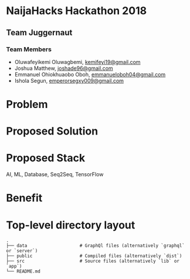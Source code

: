 # NaijaHacks Hackathon 2018

## Team Juggernaut

### Team Members

- Oluwafeyikemi Oluwagbemi, kemifeyi19@gmail.com
- Joshua Matthew, joshade96@gmail.com
- Emmanuel Ohiokhuaobo Oboh, emmanueloboh04@gmail.com
- Ishola Segun, emperorsegxy009@gmail.com

# Problem


# Proposed Solution
	


# Proposed Stack

AI, ML, Database, Seq2Seq, TensorFlow

# Benefit


# Top-level directory layout

    .
    ├── data                    # GraphQl files (alternatively `graphql` or `server`)
    ├── public                  # Compiled files (alternatively `dist`)
    ├── src                     # Source files (alternatively `lib` or `app`)
    └── README.md   

